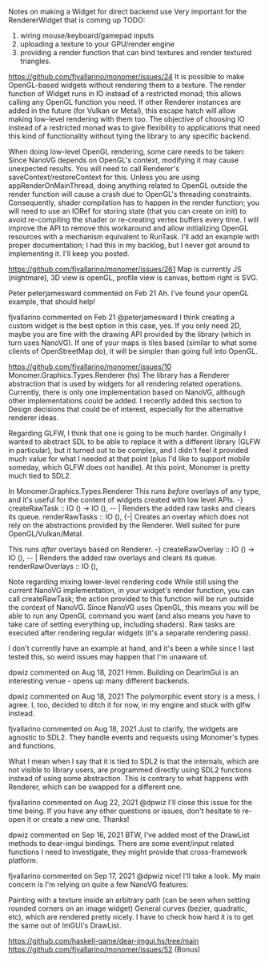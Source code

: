 Notes on making a Widget for direct backend use
Very important for the RendererWidget that is coming up
TODO:
1) wiring mouse/keyboard/gamepad inputs 
2) uploading a texture to your GPU/render engine 
3) providing a render function that can bind textures and render textured triangles.

https://github.com/fjvallarino/monomer/issues/24
 It is possible to make OpenGL-based widgets without rendering them to a texture. The render function of Widget runs
 in IO instead of a restricted monad; this allows calling any OpenGL function you need. 
 If other Renderer instances are added in the future (for Vulkan or Metal), this escape hatch 
 will allow making low-level rendering with them too. The objective of choosing IO instead of a 
 restricted monad was to give flexibility to applications that need this kind of functionality without 
 tying the library to any specific backend.

When doing low-level OpenGL rendering, some care needs to be taken:
Since NanoVG depends on OpenGL's context, modifying it may cause unexpected results. You will need to call Renderer's saveContext/restoreContext for this.
Unless you are using appRenderOnMainThread, doing anything related to OpenGL outside the render function will cause a crash due to OpenGL's threading constraints. Consequently, shader compilation has to happen in the render function; 
you will need to use an IORef for storing state (that you can create on init) to avoid re-compiling the shader or re-creating vertex buffers every time. I will improve the API to remove this workaround and allow initializing OpenGL resources with a mechanism equivalent to RunTask.
I'll add an example with proper documentation; I had this in my backlog, but I never got around to implementing it. I'll keep you posted.

https://github.com/fjvallarino/monomer/issues/261
Map is currently JS (nightmare), 3D view is openGL, profile view is canvas, bottom right is SVG.

Peter
peterjamesward commented on Feb 21
Ah. I've found your openGL example, that should help!

fjvallarino commented on Feb 21
@peterjamesward I think creating a custom widget is the best option in this case, yes. 
If you only need 2D, maybe you are fine with the drawing API provided by the library (which in turn uses NanoVG). 
If one of your maps is tiles based (similar to what some clients of OpenStreetMap do), it will be simpler than going 
full into OpenGL.

https://github.com/fjvallarino/monomer/issues/10
Monomer.Graphics.Types.Renderer (hs)
The library has a Renderer abstraction that is used by widgets for all rendering related operations. 
Currently, there is only one implementation based on NanoVG, although other implementations could be added.
 I recently added this section to Design decisions that could be of interest, especially for the alternative 
 renderer ideas.

Regarding GLFW, I think that one is going to be much harder. Originally I wanted to abstract SDL to be able to 
replace it with a different library (GLFW in particular), but it turned out to be complex, and I didn't feel it 
provided much value for what I needed at that point (plus I'd like to support mobile someday, which GLFW does not
 handle). At this point, Monomer is pretty much tied to SDL2.

In Monomer.Graphics.Types.Renderer 
This runs _before_ overlays of any type, and it's useful for the content of widgets created with low level APIs.
  -}
  createRawTask :: IO () -> IO (),
  -- | Renders the added raw tasks and clears its queue.
  renderRawTasks :: IO (),
  {-|
  Creates an overlay which does not rely on the abstractions provided by the
  Renderer. Well suited for pure OpenGL/Vulkan/Metal.

  This runs _after_ overlays based on Renderer.
  -}
  createRawOverlay :: IO () -> IO (),
  -- | Renders the added raw overlays and clears its queue.
  renderRawOverlays :: IO (),

Note regarding mixing lower-level rendering code
While still using the current NanoVG implementation, in your widget's render function, you can call createRawTask; 
the action provided to this function will be run outside the context of NanoVG. Since NanoVG uses OpenGL, this means 
you will be able to run any OpenGL command you want (and also means you have to take care of setting everything up, 
including shaders). Raw tasks are executed after rendering regular widgets (it's a separate rendering pass).

I don't currently have an example at hand, and it's been a while since I last tested this, so weird issues may happen
that I'm unaware of.

dpwiz commented on Aug 18, 2021
Hmm. Building on DearImGui is an interesting venue - opens up many different backends.

dpwiz commented on Aug 18, 2021
The polymorphic event story is a mess, I agree. I, too, decided to ditch it for now, in my engine and stuck with glfw instead.

fjvallarino commented on Aug 18, 2021
Just to clarify, the widgets are agnostic to SDL2. They handle events and requests using Monomer's types and functions.

What I mean when I say that it is tied to SDL2 is that the internals, which are not visible to library users, are 
programmed directly using SDL2 functions instead of using some abstraction. This is contrary to what happens with 
Renderer, which can be swapped for a different one.

fjvallarino commented on Aug 22, 2021
@dpwiz I'll close this issue for the time being. If you have any other questions or issues, don't hesitate to re-open it or create a new one. Thanks!


dpwiz commented on Sep 16, 2021
BTW, I've added most of the DrawList methods to dear-imgui bindings.
There are some event/input related functions I need to investigate, they might provide that cross-framework platform.

fjvallarino commented on Sep 17, 2021
@dpwiz nice! I'll take a look. My main concern is I'm relying on quite a few NanoVG features:

Painting with a texture inside an arbitrary path (can be seen when setting rounded corners on an image widget)
General curves (bezier, quadratic, etc), which are rendered pretty nicely.
I have to check how hard it is to get the same out of ImGUI's DrawList.

https://github.com/haskell-game/dear-imgui.hs/tree/main
https://github.com/fjvallarino/monomer/issues/52 (Bonus)